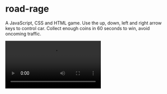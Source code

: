 # road-rage
A JavaScript, CSS and HTML game. 
Use the up, down, left and right arrow keys to control car.
Collect enough coins in 60 seconds to win, avoid oncoming traffic.

![](game.mov)